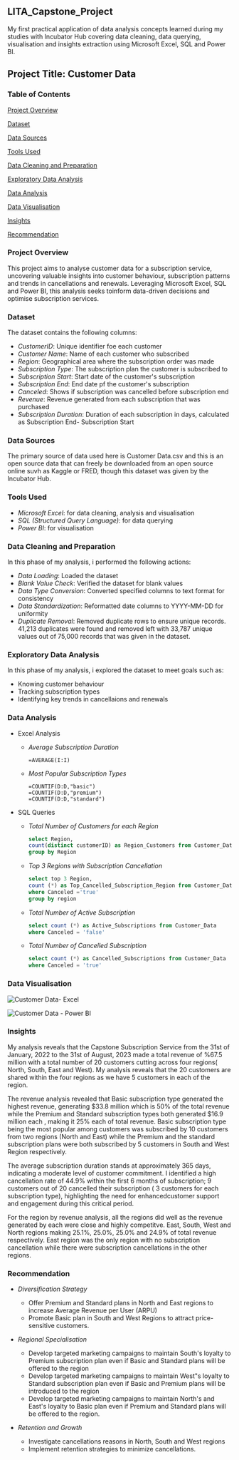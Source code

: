## LITA_Capstone_Project
My first practical application of data analysis concepts learned during my studies with Incubator Hub covering data cleaning, data querying, visualisation and insights extraction using Microsoft Excel, SQL and Power BI.

## Project Title: Customer Data

### Table of Contents
[Project Overview](#project-overview)

[Dataset](#dataset)

[Data Sources](#data-sources)

[Tools Used](#tools-used)

[Data Cleaning and Preparation](#data-cleaning-and-preparation)

[Exploratory Data Analysis](#exploratory-data-analysis)

[Data Analysis](#data-analysis)

[Data Visualisation](#data-visualisation)

[Insights](#insights)

[Recommendation](#recommendation)

### Project Overview
This project aims to analyse customer data for a subscription service, uncovering valuable insights into customer behaviour, subscription patterns and trends in cancellations and renewals. Leveraging Microsoft Excel, SQL and Power BI, this analysis seeks toinform data-driven decisions and optimise subscription services.

### Dataset
The dataset contains the following columns:
- *CustomerID*: Unique identifier foe each customer
- *Customer Name*: Name of each customer who subscribed
- *Region*: Geographical area where the subscription order was made
- *Subscription Type*: The subscription plan the customer is subscribed to
- *Subscription Start*: Start date of the customer's subscription
- *Subscription End*: End date pf the customer's subscription
- *Canceled*: Shows if subscription was cancelled before subscription end
- *Revenue*: Revenue generated from each subscription that was purchased
- *Subscription Duration*: Duration of each subscription in days, calculated as Subscription End- Subscription Start

### Data Sources
The primary source of data used here is Customer Data.csv and this is an open source data that can freely be downloaded from an open source online suvh as Kaggle or FRED, though this dataset was given by the Incubator Hub.

### Tools Used
- *Microsoft Excel*: for data cleaning, analysis and visualisation
- *SQL (Structured Query Language)*: for data querying
- *Power BI*: for visualisation

### Data Cleaning and Preparation
In this phase of my analysis, i performed the following actions:
- *Data Loading*: Loaded the dataset
- *Blank Value Check*: Verified the dataset for blank values
- *Data Type Conversion*: Converted specified columns to text format for consistency
- *Data Standardization*: Reformatted date columns to YYYY-MM-DD for uniformity
- *Duplicate Removal*: Removed duplicate rows to ensure unique records. 41,213 duplicates were found and removed left with 33,787 unique values out of 75,000 records that was given in the dataset. 
 
### Exploratory Data Analysis
In this phase of my analysis, i explored the dataset to meet goals such as:

- Knowing customer behaviour
- Tracking subscription types
- Identifying key trends in cancellaions and renewals

### Data Analysis
- Excel Analysis
   - *Average Subscription Duration*
     ```Excel
     =AVERAGE(I:I)
     ```
   - *Most Popular Subscription Types*
     ```Excel
     =COUNTIF(D:D,"basic")
     =COUNTIF(D:D,"premium")
     =COUNTIF(D:D,"standard")
     ```
     
- SQL Queries
   - *Total Number of Customers for each Region*
     ```SQL
     select Region,
     count(distinct customerID) as Region_Customers from Customer_Data
     group by Region
     ```

  - *Top 3 Regions with Subscription Cancellation*
    ```SQL
    select top 3 Region,
    count (*) as Top_Cancelled_Subscription_Region from Customer_Data
    where Canceled ='true'
    group by region
    ```
    
  - *Total Number of Active Subscription*
    ```SQL
    select count (*) as Active_Subscriptions from Customer_Data
    where Canceled = 'false'
    ```
  - *Total Number of Cancelled Subscription*
    ```SQL
    select count (*) as Cancelled_Subscriptions from Customer_Data
    where Canceled = 'true'
    ```

 ### Data Visualisation

 ![Customer Data- Excel](https://github.com/user-attachments/assets/1a139fd9-c78a-4296-a9f2-78cafdbfa9b5)

 ![Customer Data - Power BI](https://github.com/user-attachments/assets/d130b4f5-f0cc-4226-a3e7-58f882092909)

 ### Insights

 My analysis reveals that the Capstone Subscription Service from the 31st of January, 2022 to the 31st of August, 2023 made a total revenue of %67.5 million with a total number of 20 customers cutting across four regions( North, South, East and West). My analysis reveals that the 20 customers are shared within the four regions as we have 5 customers in each of the region. 

 The revenue analysis revealed that Basic subscription type generated the highest revenue, generating $33.8 million which is 50% of the total revenue while the Premium and Standard subscription types both generated $16.9 million each , making it 25% each of total revenue. Basic subscription type being the most popular among customers was subscribed by 10 customers from two regions (North and East) while the Premium and the standard subscription plans were both subscribed by 5 customers in South and West Region respectively.

 The average subscription duration stands at approximately 365 days, indicating a moderate level of customer commitment. I identified a high cancellation rate of 44.9% within the first 6 months of subscription; 9 customers out of 20 cancelled their subscription ( 3 customers for each subscription type), highlighting the need for enhancedcustomer support and engagement during this critical period.

 For the region by revenue analysis, all the regions did well as the revenue generated by each were close and  highly competitve. East, South, West and North regions making 25.1%, 25.0%, 25.0% and 24.9% of total revenue respectively. East region was the only region with no subscription cancellation while there were subscription cancellations in the other regions.

 ### Recommendation
 - *Diversification Strategy*

    - Offer Premium and Standard plans in North and East regions to increase Average Revenue per User (ARPU)
    - Promote Basic plan in South and West Regions to attract price-sensitive customers.

 - *Regional Specialisation*
    - Develop targeted marketing campaigns to maintain South's loyalty to Premium subscription plan even if Basic and Standard plans will be offered to the region
    - Develop targeted marketing campaigns to maintain West"s loyalty to Standard subscription plan even if Basic and Premium plans will be introduced to the region
    - Develop targeted marketing campaigns to maintain North's and East's loyalty to Basic plan even if Premium and Standard plans will be offered to the region.
 
 - *Retention and Growth*
    - Investigate cancellations reasons in North, South and West regions
    - Implement retention strategies to minimize cancellations.

 



  
  
  
